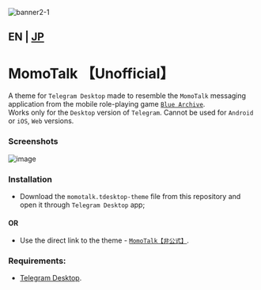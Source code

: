 ![banner2-1](https://user-images.githubusercontent.com/118981482/237046118-ac4ad0bc-3c06-47e6-b946-dab99c827a3c.png)
## EN | [JP](https://github.com/makipom/MomoTalk-Telegram/blob/main/README_jp.md)
# MomoTalk 【Unofficial】
A theme for `Telegram Desktop` made to resemble the `MomoTalk` messaging application from the mobile role-playing game [`Blue Archive`](https://en.wikipedia.org/wiki/Blue_Archive).    
Works only for the `Desktop` version of `Telegram`. Cannot be used for `Android` or `iOS`, `Web` versions.

### Screenshots
![image](https://user-images.githubusercontent.com/118981482/236991702-41fd9b5e-2a31-4913-a1c1-621fafbd6e26.png)


### Installation
* Download the `momotalk.tdesktop-theme` file from this repository and open it through `Telegram Desktop` app;    
#### OR
* Use the direct link to the theme - [`MomoTalk【非公式】`](https://t.me/addtheme/momotalk).

### Requirements:
* [Telegram Desktop](https://github.com/telegramdesktop/tdesktop).

